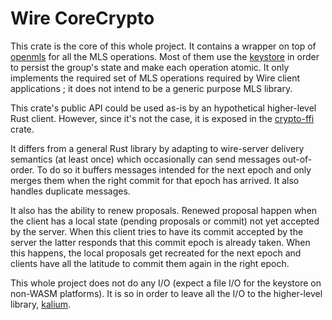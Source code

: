 # Wire CoreCrypto

This crate is the core of this whole project. It contains a wrapper on top
of [openmls](https://github.com/openmls/openmls) for all the MLS operations. Most of them use
the [keystore](../keystore) in order to persist the group's state and make each operation atomic.
It only implements the required set of MLS operations required by Wire client applications ; it does not intend to be a
generic purpose MLS library.

This crate's public API could be used as-is by an hypothetical higher-level Rust client. However, since it's not the
case, it is exposed in the [crypto-ffi](../crypto-ffi) crate.

It differs from a general Rust library by adapting to wire-server delivery semantics (at least once) which occasionally
can send messages out-of-order. To do so it buffers messages intended for the next epoch and only merges them when the
right commit for that epoch has arrived. It also handles duplicate messages.

It also has the ability to renew proposals. Renewed proposal happen when the client has a local state (pending proposals
or commit) not yet accepted by the server. When this client tries to have its commit accepted by the server the latter
responds that this commit epoch is already taken. When this happens, the local proposals get recreated for the next
epoch and clients have all the latitude to commit them again in the right epoch.

This whole project does not do any I/O (expect a file I/O for the keystore on non-WASM platforms). It is so in order to
leave all the I/O to the higher-level library, [kalium](https://github.com/wireapp/kalium/).
